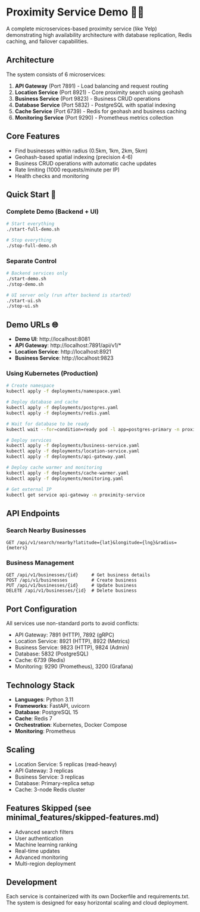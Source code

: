 # Proximity Service Demo 🏢📍

A complete microservices-based proximity service (like Yelp) demonstrating high availability architecture with database replication, Redis caching, and failover capabilities.

## Architecture

The system consists of 6 microservices:

1. **API Gateway** (Port 7891) - Load balancing and request routing
2. **Location Service** (Port 8921) - Core proximity search using geohash
3. **Business Service** (Port 9823) - Business CRUD operations
4. **Database Service** (Port 5832) - PostgreSQL with spatial indexing
5. **Cache Service** (Port 6739) - Redis for geohash and business caching
6. **Monitoring Service** (Port 9290) - Prometheus metrics collection

## Core Features

- Find businesses within radius (0.5km, 1km, 2km, 5km)
- Geohash-based spatial indexing (precision 4-6)
- Business CRUD operations with automatic cache updates
- Rate limiting (1000 requests/minute per IP)
- Health checks and monitoring

## Quick Start 🚀

### Complete Demo (Backend + UI)
```bash
# Start everything
./start-full-demo.sh

# Stop everything  
./stop-full-demo.sh
```

### Separate Control
```bash
# Backend services only
./start-demo.sh
./stop-demo.sh

# UI server only (run after backend is started)
./start-ui.sh
./stop-ui.sh
```

## Demo URLs 🌐

- **Demo UI**: http://localhost:8081
- **API Gateway**: http://localhost:7891/api/v1/*
- **Location Service**: http://localhost:8921
- **Business Service**: http://localhost:9823

### Using Kubernetes (Production)

```bash
# Create namespace
kubectl apply -f deployments/namespace.yaml

# Deploy database and cache
kubectl apply -f deployments/postgres.yaml
kubectl apply -f deployments/redis.yaml

# Wait for database to be ready
kubectl wait --for=condition=ready pod -l app=postgres-primary -n proximity-service --timeout=300s

# Deploy services
kubectl apply -f deployments/business-service.yaml
kubectl apply -f deployments/location-service.yaml
kubectl apply -f deployments/api-gateway.yaml

# Deploy cache warmer and monitoring
kubectl apply -f deployments/cache-warmer.yaml
kubectl apply -f deployments/monitoring.yaml

# Get external IP
kubectl get service api-gateway -n proximity-service
```

## API Endpoints

### Search Nearby Businesses
```
GET /api/v1/search/nearby?latitude={lat}&longitude={lng}&radius={meters}
```

### Business Management
```
GET /api/v1/businesses/{id}     # Get business details
POST /api/v1/businesses         # Create business
PUT /api/v1/businesses/{id}     # Update business  
DELETE /api/v1/businesses/{id}  # Delete business
```

## Port Configuration

All services use non-standard ports to avoid conflicts:

- API Gateway: 7891 (HTTP), 7892 (gRPC)
- Location Service: 8921 (HTTP), 8922 (Metrics)
- Business Service: 9823 (HTTP), 9824 (Admin)
- Database: 5832 (PostgreSQL)
- Cache: 6739 (Redis)
- Monitoring: 9290 (Prometheus), 3200 (Grafana)

## Technology Stack

- **Languages**: Python 3.11
- **Frameworks**: FastAPI, uvicorn
- **Database**: PostgreSQL 15
- **Cache**: Redis 7
- **Orchestration**: Kubernetes, Docker Compose
- **Monitoring**: Prometheus

## Scaling

- Location Service: 5 replicas (read-heavy)
- API Gateway: 3 replicas  
- Business Service: 3 replicas
- Database: Primary-replica setup
- Cache: 3-node Redis cluster

## Features Skipped (see minimal_features/skipped-features.md)

- Advanced search filters
- User authentication
- Machine learning ranking
- Real-time updates
- Advanced monitoring
- Multi-region deployment

## Development

Each service is containerized with its own Dockerfile and requirements.txt. The system is designed for easy horizontal scaling and cloud deployment.